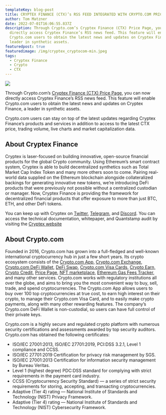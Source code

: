 ```yaml
---
templateKey: blog-post
title: CRYPTEX FINANCE (CTX)’s RSS FEED INTEGRATED WITH CRYPTO.COM PRICE PAGE
author: Tom Matzner
date: 2022-07-01T16:06:55.837Z
description: Through Crypto.com’s Cryptex Finance (CTX) Price Page, you can now
  directly access Cryptex Finance’s RSS news feed. This feature will enable
  Crypto.com users to obtain the latest news and updates on Cryptex Finance, a
  leader in synthetic assets.
featuredpost: true
featuredimage: /img/cryptex_cryptocom-min.jpeg
tags:
  - Cryptex Finance
  - Crypto
  - CTX
---
```

![](/img/cryptex_cryptocom-min.jpeg)

Through Crypto.com’s [Cryptex Finance (CTX) Price Page](https://crypto.com/price/cryptex-finance), you can now directly access Cryptex Finance’s RSS news feed. This feature will enable Crypto.com users to obtain the latest news and updates on Cryptex Finance, a leader in synthetic assets.

Crypto.com users can stay on top of the latest updates regarding Cryptex Finance’s products and services in addition to access to the latest CTX price, trading volume, live charts and market capitalization data.

## **About Cryptex Finance**

Cryptex is laser-focused on building innovative, open-source financial products for the global Crypto community. Using Ethereum’s smart contract system, Cryptex is able to build decentralized synthetics such as Total Market Cap Index Token and many more others soon to come. Pairing real-world data supplied on the Ethereum blockchain alongside collateralized backings for generating innovative new tokens, we’re introducing DeFi products that were previously not possible without a centralized custodian or manager. Now, Cryptex Finance is providing the framework for decentralized financial products that offer exposure to more than just BTC, ETH, and other DeFi tokens.

You can keep up with Cryptex on [Twitter](http://www.twitter.com/cryptexfinance), [Telegram](https://t.me/cryptexfinance), and [Discord](https://discord.com/invite/cryptex). You can access the technical documentation, whitepaper, and Quantstamp audit by visiting the [Cryptex website](https://cryptex.finance/)

## **About Crypto.com**

Founded in 2016, Crypto.com has grown into a full-fledged and well-known international cryptocurrency hub in just a few short years. Its crypto ecosystem consists of the [Crypto.com App,](https://crypto.com/app) [Crypto.com Exchange](https://crypto.com/exchange), [Crypto.com DeFi Wallet](https://crypto.com/defi-wallet), [DeFi Swap](https://crypto.com/defi/swap), [Crypto.com Visa Cards,](https://crypto.com/cards) [Crypto Earn,](https://crypto.com/defi-wallet#earn) [Crypto Credit](https://crypto.com/credit), [Price Page](https://crypto.com/price/), [NFT marketplace](https://crypto.com/nft/marketplace), [Ethereum Gas Fees Tracker](https://crypto.com/defi/dashboard/gas-fees), and many other services. Crypto.com works with regulatory institutions all over the globe, and aims to bring you the most convenient way to buy, sell, trade, and spend cryptocurrencies. The Crypto.com App allows users to buy over 100 top cryptocurrencies at true cost, to earn high interest on their crypto, to manage their Crypto.com Visa Card, and to easily make crypto payments, along with many other rewarding features. The company’s Crypto.com DeFi Wallet is non-custodial, so users can have full control of their private keys.

Crypto.com is a highly secure and regulated crypto platform with numerous security certifications and assessments awarded by top security auditors. Crypto.com has obtained the following certificates:

* ISO/IEC 27001:2013, ISO/IEC 27701:2019, PCI:DSS 3.2.1, Level 1 compliance and CCSS.
* ISO/IEC 27701:2019 Certification for privacy risk management by SGS.
* ISO/IEC 27001:2013 Certification for information security management by Bureau Veritas.
* Level 1 (highest degree) PDC:DSS standard for complying with strict requirements in the payment card industry.
* CCSS (Cryptocurrency Security Standard) — a series of strict security requirements for storing, accepting, and transacting cryptocurrencies.
* Adaptive (Tier 4) rating — National Institute of Standards and Technology (NIST) Privacy Framework.
* Adaptive (Tier 4) rating — National Institute of Standards and Technology (NIST) Cybersecurity Framework.